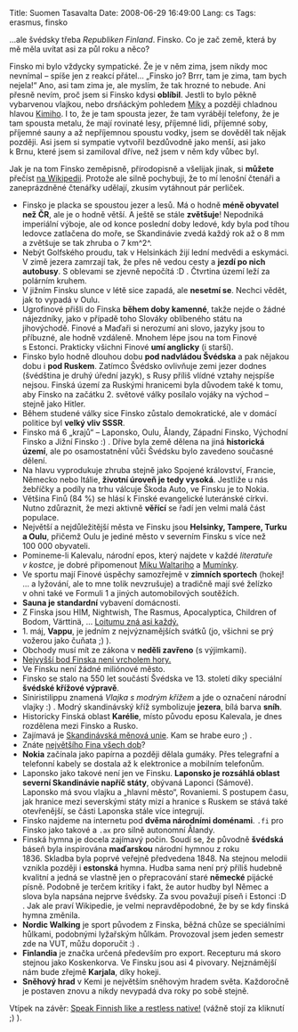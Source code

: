Title: Suomen Tasavalta
Date: 2008-06-29 16:49:00
Lang: cs
Tags: erasmus, finsko

…ale švédsky třeba *Republiken Finland*. Finsko. Co je zač země, která by mě měla uvítat asi za půl roku a něco?

Finsko mi bylo vždycky sympatické. Že je v něm zima, jsem nikdy moc nevnímal – spíše jen z reakcí přátel… „Finsko jo? Brrr, tam je zima, tam bych nejela!“ Ano, asi tam zima je, ale myslím, že tak hrozné to nebude. Ani přesně nevím, proč jsem si Finsko kdysi **oblíbil**. Jestli to bylo pěkně vybarvenou vlajkou, nebo drsňáckým pohledem [Miky](http://cs.wikipedia.org/wiki/Mika_Hakkinen) a později chladnou hlavou [Kimiho](http://cs.wikipedia.org/wiki/Kimi_Raikkonen). I to, že je tam spousta jezer, že tam vyrábějí telefony, že je tam spousta metalu, že mají rovinaté lesy, příjemné lidi, příjemné soby, příjemné sauny a až nepříjemnou spoustu vodky, jsem se dověděl tak nějak později. Asi jsem si sympatie vytvořil bezdůvodně jako menší, asi jako k Brnu, které jsem si zamiloval dříve, než jsem v něm kdy vůbec byl.

Jak je na tom Finsko zeměpisně, přírodopisně a všelijak jinak, si **můžete** přečíst [na Wikipedii](http://cs.wikipedia.org/wiki/Finsko). Protože ale silně pochybuji, že to mí lenošní čtenáři a zaneprázdněné čtenářky udělají, zkusím vytáhnout pár perliček.

-   Finsko je placka se spoustou jezer a lesů. Má o hodně **méně obyvatel než ČR**, ale je o hodně větší. A ještě se stále **zvětšuje**! Nepodniká imperiální výboje, ale od konce poslední doby ledové, kdy byla pod tíhou ledovce zatlačena do moře, se Skandinávie zvedá každý rok až o 8 mm a zvětšuje se tak zhruba o 7 km^2^.
-   Nebýt Golfského proudu, tak v Helsinkách žijí lední medvědi a eskymáci. V zimě jezera zamrzají tak, že přes ně vedou cesty a **jezdí po nich autobusy**. S oblevami se zjevně nepočítá :D . Čtvrtina území leží za polárním kruhem.
-   V jižním Finsku slunce v létě sice zapadá, ale **nesetmí se**. Nechci vědět, jak to vypadá v Oulu.
-   Ugrofinové přišli do Finska **během doby kamenné**, takže nejde o žádné nájezdníky, jako v případě toho Slováky oblíbeného státu na jihovýchodě. Finové a Maďaři si nerozumí ani slovo, jazyky jsou to příbuzné, ale hodně vzdáleně. Mnohem lépe jsou na tom Finové s Estonci. Prakticky všichni Finové **umí anglicky** (i starší).
-   Finsko bylo hodně dlouhou dobu **pod nadvládou Švédska** a pak nějakou dobu i **pod Ruskem**. Zatímco Švédsko ovlivňuje zemi jezer dodnes (švédština je druhý úřední jazyk), s Rusy příliš vlídné vztahy nejspíše nejsou. Finská území za Ruskými hranicemi byla důvodem také k tomu, aby Finsko na začátku 2. světové války posílalo vojáky na východ – stejně jako Hitler.
-   Během studené války sice Finsko zůstalo demokratické, ale v domácí politice byl **velký vliv SSSR**.
-   Finsko má 6 „krajů“ – Laponsko, Oulu, Ålandy, Západní Finsko, Východní Finsko a Jižní Finsko :) . Dříve byla země dělena na jiná **historická území**, ale po osamostatnění vůči Švédsku bylo zavedeno současné dělení.
-   Na hlavu vyprodukuje zhruba stejně jako Spojené království, Francie, Německo nebo Itálie, **životní úroveň je tedy vysoká**. Jestliže u nás žebříčky a podíly na trhu válcuje Škoda Auto, ve Finsku je to Nokia.
-   Většina Finů (84 %) se hlásí k Finské evangelické luteránské církvi. Nutno zdůraznit, že mezi aktivně **věřící** se řadí jen velmi malá část populace.
-   Největší a nejdůležitější města ve Finsku jsou **Helsinky, Tampere, Turku a Oulu**, přičemž Oulu je jediné město v severním Finsku s více než 100 000 obyvateli.
-   Pomineme-li Kalevalu, národní epos, který najdete v každé *literatuře v kostce*, je dobré připomenout [Miku Waltariho](http://cs.wikipedia.org/wiki/Mika_Waltari) a [Mumínky](http://cs.wikipedia.org/wiki/Mumínci).
-   Ve sportu mají Finové úspěchy samozřejmě v **zimních sportech** (hokej! … a lyžování, ale to mne tolik nevzrušuje) a tradičně mají své želízko v ohni také ve Formuli 1 a jiných automobilových soutěžích.
-   **Sauna je standardní** vybavení domácnosti.
-   Z Finska jsou HIM, Nightwish, The Rasmus, Apocalyptica, Children of Bodom, Värttinä, … [Loitumu zná asi každý.](http://www.youtube.com/watch?v=vjvVBCNcL_A)
-   1. máj, **Vappu**, je jedním z nejvýznamějších svátků (jo, všichni se prý vožerou jako čuňata ;) ).
-   Obchody musí mít ze zákona v **neděli zavřeno** (s výjimkami).
-   [Nejvyšší bod Finska není vrcholem hory.](http://cs.wikipedia.org/wiki/Halti)
-   Ve Finsku není žádné miliónové město.
-   Finsko se stalo na 550 let součástí Švédska ve 13. století díky speciální **švédské křížové výpravě**.
-   Siniristilippu znamená *Vlajka s modrým křížem* a jde o označení národní vlajky :) . Modrý skandinávský kříž symbolizuje **jezera**, bílá barva **sníh**.
-   Historicky Finská oblast **Karélie**, místo původu eposu Kalevala, je dnes rozdělena mezi Finsko a Rusko.
-   Zajímavá je [Skandinávská měnová unie](http://cs.wikipedia.org/wiki/Skandinávská_měnová_unie). Kam se hrabe euro ;) .
-   Znáte [největšího Fina všech dob](http://cs.wikipedia.org/wiki/Carl_Gustaf_Emil_Mannerheim)?
-   **Nokia** začínala jako papírna a později dělala gumáky. Přes telegrafní a telefonní kabely se dostala až k elektronice a mobilním telefonům.
-   Laponsko jako takové není jen ve Finsku. **Laponsko je rozsáhlá oblast severní Skandinávie napříč státy**, obývaná Laponci (Sámové). Laponsko má svou vlajku a „hlavní město“, Rovaniemi. S postupem času, jak hranice mezi severskými státy mizí a hranice s Ruskem se stává také otevřenější, se části Laponska stále více integrují.
-   Finsko najdeme na internetu pod **dvěma národními doménami**. `.fi` pro Finsko jako takové a `.ax` pro silně autonomní Ålandy.
-   Finská hymna je docela zajímavý počin. Soudí se, že původně **švédská** báseň byla inspirována **maďarskou** národní hymnou z roku 1836. Skladba byla poprvé veřejně předvedena 1848. Na stejnou melodii vznikla později i **estonská** hymna. Hudba sama není prý příliš hudebně kvalitní a jedná se vlastně jen o přepracování staré **německé** pijácké písně. Podobně je terčem kritiky i fakt, že autor hudby byl Němec a slova byla napsána nejprve švédsky. Za svou považují píseň i Estonci :D . Jak ale praví Wikipedie, je velmi nepravděpodobné, že by se kdy finská hymna změnila.
-   **Nordic Walking** je sport původem z Finska, běžná chůze se speciálními hůlkami, podobnými lyžařským hůlkám. Provozoval jsem jeden semestr zde na VUT, můžu doporučit :) .
-   **Finlandia** je značka určená především pro export. Recepturu má skoro stejnou jako Koskenkorva. Ve Finsku jsou asi 4 pivovary. Nejznámější nám bude zřejmě **Karjala**, díky hokeji.
-   **Sněhový hrad** v Kemi je největším sněhovým hradem světa. Každoročně je postaven znovu a nikdy nevypadá dva roky po sobě stejně.

Vtípek na závěr: [Speak Finnish like a restless native!](http://www.kisa.ca/finnish-phrases.html) (vážně stojí za kliknutí ;) ).
